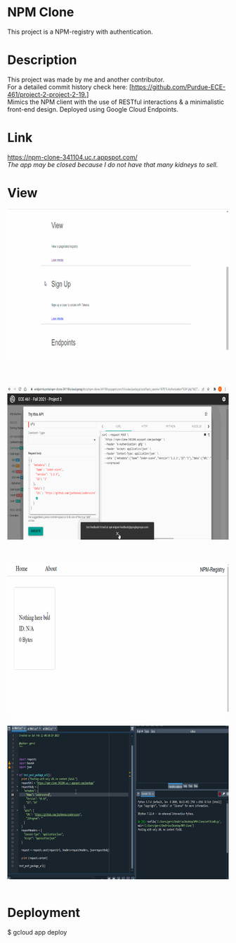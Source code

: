 # NPM Clone
This project is a NPM-registry with authentication. 

# Description
This project was made by me and another contributor. <br> For a detailed commit history check here: [https://github.com/Purdue-ECE-461/project-2-project-2-19.]
<br> Mimics the NPM client with the use of RESTful interactions & a minimalistic front-end design. Deployed using Google Cloud Endpoints.

# Link
https://npm-clone-341104.uc.r.appspot.com/ <br> <i> The app may be closed because I do not have that many kidneys to sell. </i>

# View
<img src="npm-gifs/1.gif" height="350"/>
<br> <br>
<br> <br>
<img src="npm-gifs/5.gif" height="350"/>
<br> <br>
<br> <br>
<img src="npm-gifs/3.gif" height="350"/>
<br> <br>
<img src="npm-gifs/4.gif" height="350"/>
<br> <br>


# Deployment
$ gcloud app deploy
